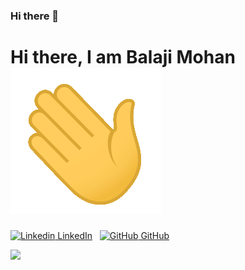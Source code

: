 ### Hi there 👋

<h1>Hi there, I am Balaji Mohan <img src="https://raw.githubusercontent.com/ABSphreak/ABSphreak/master/gifs/Hi.gif"> </h1>

<!--
**bm0han/bm0han** is a ✨ _special_ ✨ repository because its `README.md` (this file) appears on your GitHub profile.

Here are some ideas to get you started:

- 🔭 I’m currently working on Sysvine Technologies
- 🌱 I’m currently learning Kubernetes
- 👯 I’m looking to collaborate on ...
- 🤔 I’m looking for help with ...
- 💬 Ask me about ...
- 📫 How to reach me: ...
- 😄 Pronouns: ...
- ⚡ Fun fact: ...
-->


[![Linkedin](https://i.stack.imgur.com/gVE0j.png) LinkedIn](https://www.linkedin.com//in/balaji-mohan/)
&nbsp;
[![GitHub](https://i.stack.imgur.com/tskMh.png) GitHub](https://github.com/bm0han)



![](https://komarev.com/ghpvc/?username=your-github-username&color=ff69b4)
